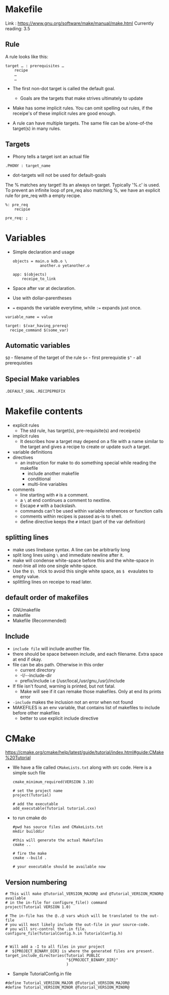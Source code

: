 # Makefile

Link : https://www.gnu.org/software/make/manual/make.html
Currently reading: 3.5

## Rule

A rule looks like this:

```
target … : prerequisites …
    recipe
    …
    …
```

* The first non-dot target is called the default goal.
    * Goals are the targets that make strives ultimately to update

* Make has some implicit rules. You can omit spelling out rules, if the receipe's of these implicit rules are good enough.

* A rule can have multiple targets. The same file can be a/one-of-the target(s) in many rules.

## Targets

* Phony tells a target isnt an actual file
```
.PHONY : target_name
```

* dot-targets will not be used for default-goals


The % matches any target! Its an always on target. Typically '%.c' is used.
To prevent an infinite loop of pre_req also matching %, we have an explicit
rule for pre_req with a empty recipe.

```
%: pre_req
    recipie

pre_req: ;
```


# Variables

* Simple declaration and usage
    ```
    objects = main.o kdb.o \
                another.o yetanother.o

    app: $(objects)
        receipe_to_link
    ```

* Space after var at declaration.
* Use with dollar-parentheses
* `=` expands the variable everytime, while `:=` expands just once.

```
variable_name = value

target: $(var_having_prereq)
  recipe_command $(some_var)

```

## Automatic variables

`$@` - filename of the target of the rule
`$<` - first prerequistie
`$^` - all prerequisties

## Special Make variables

`.DEFAULT_GOAL`
`.RECIPEPREFIX`

# Makefile contents

* explicit rules
    * The std rule, has target(s), pre-requisite(s) and receipe(s)
* implicit rules
    * It describes how a target may depend on a file with a name similar
      to the target and gives a recipe to create or update such a target.
* variable definitions
* directives
    * an instruction for make to do something special while reading the makefile
        * include another makefile
        * conditional
        * multi-line variables
* comments
    * line starting with `#` is a comment.
    * a `\` at end continues a comment to nextline.
    * Escape `#` with a backslash.
    * commands can't be used within variable references or function calls
    * comments within recipes is passed as-is to shell.
    * define directive keeps the `#` intact (part of the var definition)

## splitting lines

* make uses linebase syntax. A line can be arbitrarliy long
* split long lines using `\` and immediate newline after it.
* make will condense white-space before this and the white-space in next-lnie all into one single white-space.
* Use the `$\ ` trick to avoid this single white space, as `$ ` evaulates to empty value.
* splittling lines on receipe to read later.

## default order of makefiles

* GNUmakefile
* makefile
* Makefile (Recommended)

## Include

* `include file` will include another file.
* there should be space between include, and each filename. Extra space at end if okay.
* file can be abs path. Otherwise in this order
    * current directory
    * -I/--include-dir
    * prefix/include i.e {/usr/local,/usr/gnu,/usr}/include
* If file isn't found, warning is printed, but not fatal.
    * Make will see if it can remake those makefiles. Only at end its prints error
* `-include` makes the inclusion not an error when not found
* MAKEFILES is an env variable, that contains list of makefiles to include before other makefiles
    * better to use explicit include directive


# CMake

https://cmake.org/cmake/help/latest/guide/tutorial/index.html#guide:CMake%20Tutorial

* We have a file called `CMakeLists.txt` along with src code. Here is a simple such file
    ```
    cmake_minimum_required(VERSION 3.10)

    # set the project name
    project(Tutorial)

    # add the executable
    add_executable(Tutorial tutorial.cxx)
    ```
* to run cmake do
    ```
    #pwd has source files and CMakeLists.txt
    mkdir builddir

    #this will generate the actual Makefiles
    cmake ..

    # fire the make
    cmake --build .

    # your executable should be available now
    ```

## Version numbering

```
# This will make @Tutorial_VERSION_MAJOR@ and @Tutorial_VERSION_MINOR@ available
# in the in-file for configure_file() command
project(Tutorial VERSION 1.0)

# The in-file has the @..@ vars which will be translated to the out-file
# you will most likely include the out-file in your source-code.
# you will src-control the .in file.
configure_file(TutorialConfig.h.in TutorialConfig.h)


# Will add a -I to all files in your project
#  ${PROJECT_BINARY_DIR} is where the generated files are present.
target_include_directories(Tutorial PUBLIC
                           "${PROJECT_BINARY_DIR}"
                           )
```

* Sample TutorialConfig.in file
```
#define Tutorial_VERSION_MAJOR @Tutorial_VERSION_MAJOR@
#define Tutorial_VERSION_MINOR @Tutorial_VERSION_MINOR@
```

